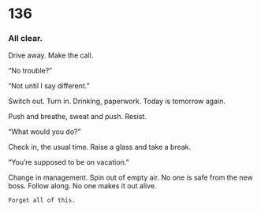 # 136

### All clear.

Drive away. Make the call.

“No trouble?”

“Not until I say different.”

Switch out. Turn in. Drinking, paperwork. Today is tomorrow again.

Push and breathe, sweat and push. Resist.

“What would you do?”

Check in, the usual time. Raise a glass and take a break.

“You’re supposed to be on vacation.”

Change in management. Spin out of empty air. No one is safe from the new boss. Follow along. No one makes it out alive.

`Forget all of this.`